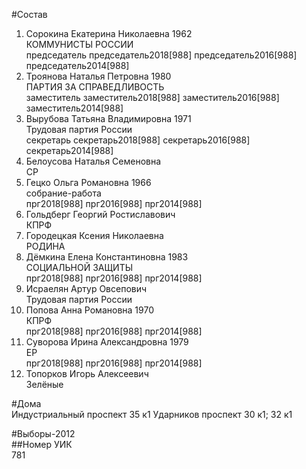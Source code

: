 #Состав  
1. Сорокина Екатерина Николаевна 1962  
    КОММУНИСТЫ РОССИИ  
    председатель председатель2018[988] председатель2016[988] председатель2014[988]  
2. Троянова Наталья Петровна 1980  
    ПАРТИЯ ЗА СПРАВЕДЛИВОСТЬ  
    заместитель заместитель2018[988] заместитель2016[988] заместитель2014[988]  
3. Вырубова Татьяна Владимировна 1971  
    Трудовая партия России  
    секретарь секретарь2018[988] секретарь2016[988] секретарь2014[988]  
4. Белоусова Наталья Семеновна  
    СР  
5. Гецко Ольга Романовна 1966  
    собрание-работа  
    прг2018[988] прг2016[988] прг2014[988]  
6. Гольдберг Георгий Ростиславович  
    КПРФ  
7. Городецкая Ксения Николаевна  
    РОДИНА  
8. Дёмкина Елена Константиновна 1983  
    СОЦИАЛЬНОЙ ЗАЩИТЫ  
    прг2018[988] прг2016[988] прг2014[988]  
9. Исраелян Артур Овсепович  
    Трудовая партия России  
10. Попова Анна Романовна 1970  
    КПРФ  
    прг2018[988] прг2016[988] прг2014[988]  
11. Суворова Ирина Александровна 1979  
    ЕР  
    прг2018[988] прг2016[988] прг2014[988]  
12. Топорков Игорь Алексеевич  
    Зелёные  
  
#Дома  
Индустриальный проспект 35 к1 Ударников проспект 30 к1; 32 к1  
  
#Выборы-2012  
##Номер УИК  
781  
